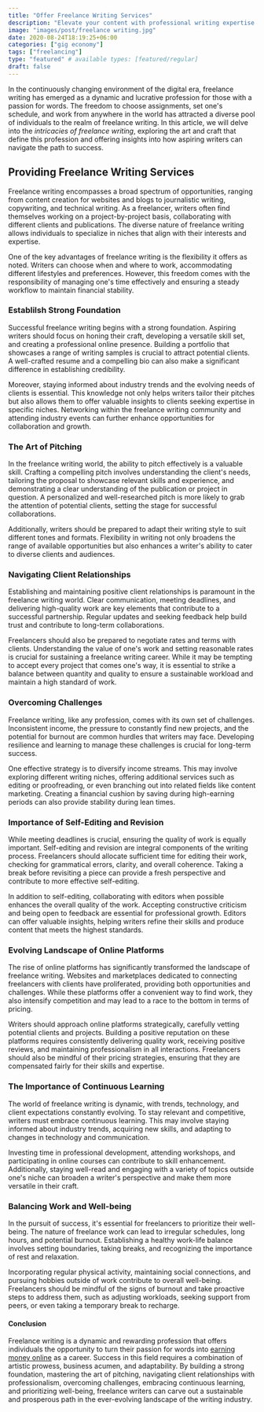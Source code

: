 ```yaml
---
title: "Offer Freelance Writing Services"
description: "Elevate your content with professional writing expertise. Engage audiences, boost SEO, and convey your message effectively with customized freelance writing solutions tailored to your needs."
image: "images/post/freelance writing.jpg"
date: 2020-08-24T18:19:25+06:00
categories: ["gig economy"]
tags: ["freelancing"]
type: "featured" # available types: [featured/regular]
draft: false
---
```


In the continuously changing environment of the digital era, freelance writing has emerged as a dynamic and lucrative profession for those with a passion for words. The freedom to choose assignments, set one's schedule, and work from anywhere in the world has attracted a diverse pool of individuals to the realm of freelance writing. In this article, we will delve into the _intricacies of freelance writing_, exploring the art and craft that define this profession and offering insights into how aspiring writers can navigate the path to success.

## Providing Freelance Writing Services

Freelance writing encompasses a broad spectrum of opportunities, ranging from content creation for websites and blogs to journalistic writing, copywriting, and technical writing. As a freelancer, writers often find themselves working on a project-by-project basis, collaborating with different clients and publications. The diverse nature of freelance writing allows individuals to specialize in niches that align with their interests and expertise.

One of the key advantages of freelance writing is the flexibility it offers as noted. Writers can choose when and where to work, accommodating different lifestyles and preferences. However, this freedom comes with the responsibility of managing one's time effectively and ensuring a steady workflow to maintain financial stability.

### Establilsh Strong Foundation

Successful freelance writing begins with a strong foundation. Aspiring writers should focus on honing their craft, developing a versatile skill set, and creating a professional online presence. Building a portfolio that showcases a range of writing samples is crucial to attract potential clients. A well-crafted resume and a compelling bio can also make a significant difference in establishing credibility.

Moreover, staying informed about industry trends and the evolving needs of clients is essential. This knowledge not only helps writers tailor their pitches but also allows them to offer valuable insights to clients seeking expertise in specific niches. Networking within the freelance writing community and attending industry events can further enhance opportunities for collaboration and growth.

### The Art of Pitching

In the freelance writing world, the ability to pitch effectively is a valuable skill. Crafting a compelling pitch involves understanding the client's needs, tailoring the proposal to showcase relevant skills and experience, and demonstrating a clear understanding of the publication or project in question. A personalized and well-researched pitch is more likely to grab the attention of potential clients, setting the stage for successful collaborations.

Additionally, writers should be prepared to adapt their writing style to suit different tones and formats. Flexibility in writing not only broadens the range of available opportunities but also enhances a writer's ability to cater to diverse clients and audiences.

### Navigating Client Relationships

Establishing and maintaining positive client relationships is paramount in the freelance writing world. Clear communication, meeting deadlines, and delivering high-quality work are key elements that contribute to a successful partnership. Regular updates and seeking feedback help build trust and contribute to long-term collaborations.

Freelancers should also be prepared to negotiate rates and terms with clients. Understanding the value of one's work and setting reasonable rates is crucial for sustaining a freelance writing career. While it may be tempting to accept every project that comes one's way, it is essential to strike a balance between quantity and quality to ensure a sustainable workload and maintain a high standard of work.

### Overcoming Challenges

Freelance writing, like any profession, comes with its own set of challenges. Inconsistent income, the pressure to constantly find new projects, and the potential for burnout are common hurdles that writers may face. Developing resilience and learning to manage these challenges is crucial for long-term success.

One effective strategy is to diversify income streams. This may involve exploring different writing niches, offering additional services such as editing or proofreading, or even branching out into related fields like content marketing. Creating a financial cushion by saving during high-earning periods can also provide stability during lean times.

### Importance of Self-Editing and Revision

While meeting deadlines is crucial, ensuring the quality of work is equally important. Self-editing and revision are integral components of the writing process. Freelancers should allocate sufficient time for editing their work, checking for grammatical errors, clarity, and overall coherence. Taking a break before revisiting a piece can provide a fresh perspective and contribute to more effective self-editing.

In addition to self-editing, collaborating with editors when possible enhances the overall quality of the work. Accepting constructive criticism and being open to feedback are essential for professional growth. Editors can offer valuable insights, helping writers refine their skills and produce content that meets the highest standards.

### Evolving Landscape of Online Platforms

The rise of online platforms has significantly transformed the landscape of freelance writing. Websites and marketplaces dedicated to connecting freelancers with clients have proliferated, providing both opportunities and challenges. While these platforms offer a convenient way to find work, they also intensify competition and may lead to a race to the bottom in terms of pricing.

Writers should approach online platforms strategically, carefully vetting potential clients and projects. Building a positive reputation on these platforms requires consistently delivering quality work, receiving positive reviews, and maintaining professionalism in all interactions. Freelancers should also be mindful of their pricing strategies, ensuring that they are compensated fairly for their skills and expertise.

### The Importance of Continuous Learning

The world of freelance writing is dynamic, with trends, technology, and client expectations constantly evolving. To stay relevant and competitive, writers must embrace continuous learning. This may involve staying informed about industry trends, acquiring new skills, and adapting to changes in technology and communication.

Investing time in professional development, attending workshops, and participating in online courses can contribute to skill enhancement. Additionally, staying well-read and engaging with a variety of topics outside one's niche can broaden a writer's perspective and make them more versatile in their craft.

### Balancing Work and Well-being

In the pursuit of success, it's essential for freelancers to prioritize their well-being. The nature of freelance work can lead to irregular schedules, long hours, and potential burnout. Establishing a healthy work-life balance involves setting boundaries, taking breaks, and recognizing the importance of rest and relaxation.

Incorporating regular physical activity, maintaining social connections, and pursuing hobbies outside of work contribute to overall well-being. Freelancers should be mindful of the signs of burnout and take proactive steps to address them, such as adjusting workloads, seeking support from peers, or even taking a temporary break to recharge.

#### Conclusion

Freelance writing is a dynamic and rewarding profession that offers individuals the opportunity to turn their passion for words into [earning money online](/blog/ways-to-make-money-online) as a career. Success in this field requires a combination of artistic prowess, business acumen, and adaptability. By building a strong foundation, mastering the art of pitching, navigating client relationships with professionalism, overcoming challenges, embracing continuous learning, and prioritizing well-being, freelance writers can carve out a sustainable and prosperous path in the ever-evolving landscape of the writing industry.
